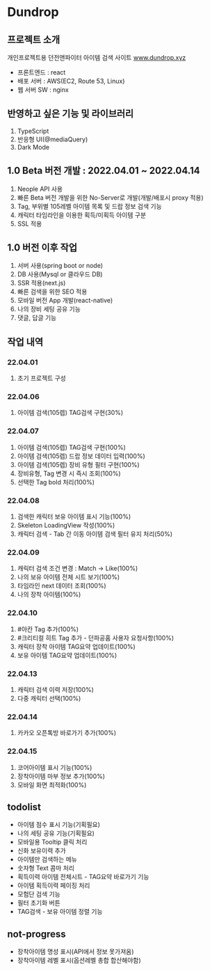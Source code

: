 # Dundrop

## 프로젝트 소개
개인프로젝트용 던전앤파이터 아이템 검색 사이트 www.dundrop.xyz
- 프론트엔드 : react
- 배포 서버 : AWS(EC2, Route 53, Linux)
- 웹 서버 SW : nginx

## 반영하고 싶은 기능 및 라이브러리
1. TypeScript
2. 반응형 UI(@mediaQuery)
3. Dark Mode

## 1.0 Beta 버전 개발 : 2022.04.01 ~ 2022.04.14
1. Neople API 사용
2. 빠른 Beta 버전 개발을 위한 No-Server로 개발(개발/배포시 proxy 적용)
3. Tag, 부위별 105레벨 아이템 목록 및 드랍 정보 검색 기능
4. 캐릭터 타임라인을 이용한 획득/미획득 아이템 구분
5. SSL 적용

## 1.0 버전 이후 작업
1. 서버 사용(spring boot or node)
2. DB 사용(Mysql or 클라우드 DB)
3. SSR 적용(next.js)
4. 빠른 검색을 위한 SEO 적용
5. 모바일 버전 App 개발(react-native)
6. 나의 장비 세팅 공유 기능
7. 댓글, 답글 기능

## 작업 내역
### 22.04.01
1. 초기 프로젝트 구성

### 22.04.06
1. 아이템 검색(105렙) TAG검색 구현(30%)

### 22.04.07
1. 아이템 검색(105렙) TAG검색 구현(100%)
2. 아이템 검색(105렙) 드랍 정보 데이터 입력(100%)
3. 아이템 검색(105렙) 장비 유형 필터 구현(100%)
4. 장비유형, Tag 변경 시 즉시 조회(100%)
5. 선택한 Tag bold 처리(100%)

### 22.04.08
1. 검색한 캐릭터 보유 아이템 표시 기능(100%)
2. Skeleton LoadingView 작성(100%)
3. 캐릭터 검색 - Tab 간 이동 아이템 검색 필터 유지 처리(50%)

### 22.04.09
1. 캐릭터 검색 조건 변경 : Match -> Like(100%)
2. 나의 보유 아이템 전체 시트 보기(100%)
3. 타임라인 next 데이터 조회(100%)
4. 나의 장착 아이템(100%)

### 22.04.10
1. #아칸 Tag 추가(100%)
2. #크리티컬 히트 Tag 추가 - 던파공홈 사용자 요청사항(100%)
3. 캐릭터 장착 아이템 TAG요약 업데이트(100%)
4. 보유 아이템 TAG요약 업데이트(100%)

### 22.04.13
1. 캐릭터 검색 이력 저장(100%)
2. 다중 캐릭터 선택(100%)

### 22.04.14
1. 카카오 오픈톡방 바로가기 추가(100%)

### 22.04.15
1. 코어아이템 표시 기능(100%)
2. 장착아이템 마부 정보 추가(100%)
3. 모바일 화면 최적화(100%)

## todolist
- 아이템 점수 표시 기능(기획필요)
- 나의 세팅 공유 기능(기획필요)
- 모바일용 Tooltip 클릭 처리
- 신화 보유이력 추가
- 아이템만 검색하는 메뉴
- 숫자형 Text 콤마 처리
- 획득이력 아이템 전체시트 - TAG요약 바로가기 기능
- 아이템 획득이력 페이징 처리
- 모험단 검색 기능
- 필터 초기화 버튼
- TAG검색 - 보유 아이템 정렬 기능

## not-progress
- 장착아이템 명성 표시(API에서 정보 못가져옴)
- 장착아이템 레벨 표시(옵션레벨 총합 합산해야함)